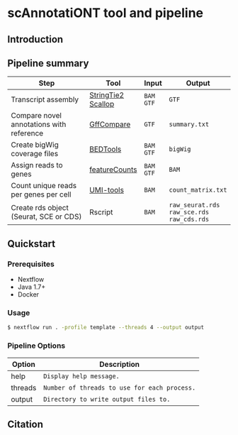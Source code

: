 # scAnnotatiONT tool and pipeline

## Introduction

## Pipeline summary

| Step | Tool | Input | Output |
| -------- | -------- | -------- | -------- |
| Transcript assembly | [StringTie2](https://ccb.jhu.edu/software/stringtie/) <br> [Scallop](https://github.com/Kingsford-Group/scallop) | `BAM` <br> `GTF` | `GTF` |
| Compare novel annotations with reference | [GffCompare](https://ccb.jhu.edu/software/stringtie/gffcompare.shtml) | `GTF` | `summary.txt` |
| Create bigWig coverage files | [BEDTools](https://bedtools.readthedocs.io/en/latest/) | `BAM` <br> `GTF` | `bigWig` |
| Assign reads to genes | [featureCounts](http://subread.sourceforge.net/) | `BAM` <br> `GTF` | `BAM` |
| Count unique reads per genes per cell | [UMI-tools](https://github.com/CGATOxford/UMI-tools) | `BAM` | `count_matrix.txt` |
| Create rds object (Seurat, SCE or CDS) | Rscript | `BAM` | `raw_seurat.rds` <br> `raw_sce.rds` <br> `raw_cds.rds` |

## Quickstart

### Prerequisites
  - Nextflow
  - Java 1.7+
  - Docker

### Usage

```bash
$ nextflow run . -profile template --threads 4 --output output
```
### Pipeline Options

Option | Description
--------- | -----------
help | `Display help message.`
threads | `Number of threads to use for each process.`
output | `Directory to write output files to.`

## Citation
